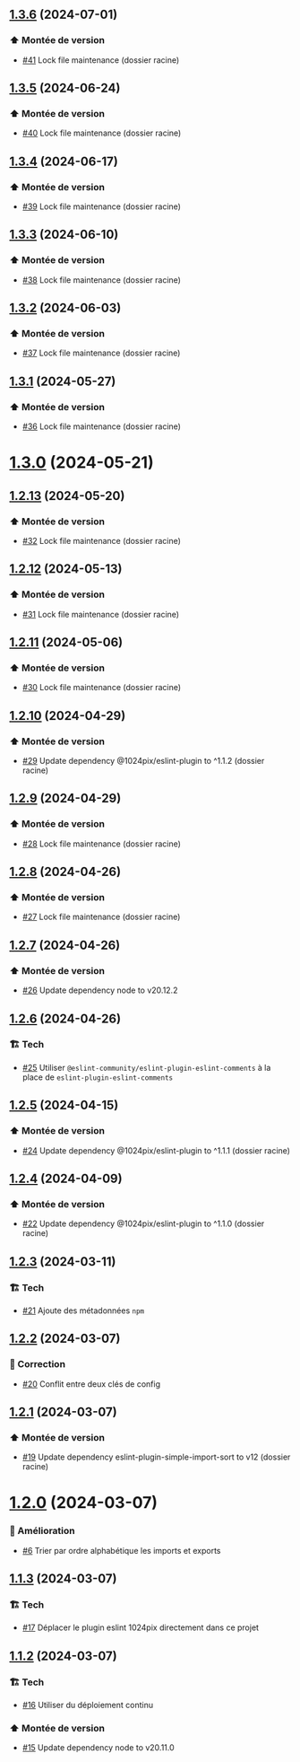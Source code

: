 ## [1.3.6](https://github.com/1024pix/eslint-config/compare/v1.3.5...v1.3.6) (2024-07-01)

### :arrow_up: Montée de version

- [#41](https://github.com/1024pix/eslint-config/pull/41) Lock file maintenance (dossier racine)

## [1.3.5](https://github.com/1024pix/eslint-config/compare/v1.3.4...v1.3.5) (2024-06-24)

### :arrow_up: Montée de version

- [#40](https://github.com/1024pix/eslint-config/pull/40) Lock file maintenance (dossier racine)

## [1.3.4](https://github.com/1024pix/eslint-config/compare/v1.3.3...v1.3.4) (2024-06-17)

### :arrow_up: Montée de version

- [#39](https://github.com/1024pix/eslint-config/pull/39) Lock file maintenance (dossier racine)

## [1.3.3](https://github.com/1024pix/eslint-config/compare/v1.3.2...v1.3.3) (2024-06-10)

### :arrow_up: Montée de version

- [#38](https://github.com/1024pix/eslint-config/pull/38) Lock file maintenance (dossier racine)

## [1.3.2](https://github.com/1024pix/eslint-config/compare/v1.3.1...v1.3.2) (2024-06-03)

### :arrow_up: Montée de version

- [#37](https://github.com/1024pix/eslint-config/pull/37) Lock file maintenance (dossier racine)

## [1.3.1](https://github.com/1024pix/eslint-config/compare/v1.3.0...v1.3.1) (2024-05-27)

### :arrow_up: Montée de version

- [#36](https://github.com/1024pix/eslint-config/pull/36) Lock file maintenance (dossier racine)

# [1.3.0](https://github.com/1024pix/eslint-config/compare/v1.2.13...v1.3.0) (2024-05-21)

## [1.2.13](https://github.com/1024pix/eslint-config/compare/v1.2.12...v1.2.13) (2024-05-20)

### :arrow_up: Montée de version

- [#32](https://github.com/1024pix/eslint-config/pull/32) Lock file maintenance (dossier racine)

## [1.2.12](https://github.com/1024pix/eslint-config/compare/v1.2.11...v1.2.12) (2024-05-13)

### :arrow_up: Montée de version

- [#31](https://github.com/1024pix/eslint-config/pull/31) Lock file maintenance (dossier racine)

## [1.2.11](https://github.com/1024pix/eslint-config/compare/v1.2.10...v1.2.11) (2024-05-06)

### :arrow_up: Montée de version

- [#30](https://github.com/1024pix/eslint-config/pull/30) Lock file maintenance (dossier racine)

## [1.2.10](https://github.com/1024pix/eslint-config/compare/v1.2.9...v1.2.10) (2024-04-29)

### :arrow_up: Montée de version

- [#29](https://github.com/1024pix/eslint-config/pull/29) Update dependency @1024pix/eslint-plugin to ^1.1.2 (dossier racine)

## [1.2.9](https://github.com/1024pix/eslint-config/compare/v1.2.8...v1.2.9) (2024-04-29)

### :arrow_up: Montée de version

- [#28](https://github.com/1024pix/eslint-config/pull/28) Lock file maintenance (dossier racine)

## [1.2.8](https://github.com/1024pix/eslint-config/compare/v1.2.7...v1.2.8) (2024-04-26)

### :arrow_up: Montée de version

- [#27](https://github.com/1024pix/eslint-config/pull/27) Lock file maintenance (dossier racine)

## [1.2.7](https://github.com/1024pix/eslint-config/compare/v1.2.6...v1.2.7) (2024-04-26)

### :arrow_up: Montée de version

- [#26](https://github.com/1024pix/eslint-config/pull/26) Update dependency node to v20.12.2

## [1.2.6](https://github.com/1024pix/eslint-config/compare/v1.2.5...v1.2.6) (2024-04-26)

### :building_construction: Tech

- [#25](https://github.com/1024pix/eslint-config/pull/25) Utiliser `@eslint-community/eslint-plugin-eslint-comments` à la place de `eslint-plugin-eslint-comments`

## [1.2.5](https://github.com/1024pix/eslint-config/compare/v1.2.4...v1.2.5) (2024-04-15)

### :arrow_up: Montée de version

- [#24](https://github.com/1024pix/eslint-config/pull/24) Update dependency @1024pix/eslint-plugin to ^1.1.1 (dossier racine)

## [1.2.4](https://github.com/1024pix/eslint-config/compare/v1.2.3...v1.2.4) (2024-04-09)

### :arrow_up: Montée de version

- [#22](https://github.com/1024pix/eslint-config/pull/22) Update dependency @1024pix/eslint-plugin to ^1.1.0 (dossier racine)

## [1.2.3](https://github.com/1024pix/eslint-config/compare/v1.2.2...v1.2.3) (2024-03-11)

### :building_construction: Tech

- [#21](https://github.com/1024pix/eslint-config/pull/21) Ajoute des métadonnées `npm`

## [1.2.2](https://github.com/1024pix/eslint-config/compare/v1.2.1...v1.2.2) (2024-03-07)

### :bug: Correction

- [#20](https://github.com/1024pix/eslint-config/pull/20) Conflit entre deux clés de config

## [1.2.1](https://github.com/1024pix/eslint-config/compare/v1.2.0...v1.2.1) (2024-03-07)

### :arrow_up: Montée de version

- [#19](https://github.com/1024pix/eslint-config/pull/19) Update dependency eslint-plugin-simple-import-sort to v12 (dossier racine)

# [1.2.0](https://github.com/1024pix/eslint-config/compare/v1.1.3...v1.2.0) (2024-03-07)

### :rocket: Amélioration

- [#6](https://github.com/1024pix/eslint-config/pull/6) Trier par ordre alphabétique les imports et exports

## [1.1.3](https://github.com/1024pix/eslint-config/compare/v1.1.2...v1.1.3) (2024-03-07)

### :building_construction: Tech

- [#17](https://github.com/1024pix/eslint-config/pull/17) Déplacer le plugin eslint 1024pix directement dans ce projet

## [1.1.2](https://github.com/1024pix/eslint-config/compare/v1.1.1...v1.1.2) (2024-03-07)

### :building_construction: Tech

- [#16](https://github.com/1024pix/eslint-config/pull/16) Utiliser du déploiement continu 

### :arrow_up: Montée de version

- [#15](https://github.com/1024pix/eslint-config/pull/15) Update dependency node to v20.11.0

